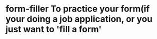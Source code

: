 # form-filler To practice your form(if your doing a job application, or you just want to 'fill a form'
